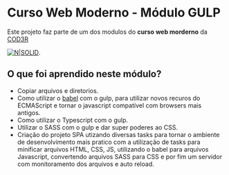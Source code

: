 # Curso Web Moderno - Módulo GULP

Este projeto faz parte de um dos modulos do **curso web morderno** da [COD3R](https://www.cod3r.com.br/)

[![N|SOLID](https://s3.amazonaws.com/thinkific-import/220759/OSkIXgBSMGsQ7XYX6bsI_LOGOTIPO-CODER-FUNDOTRANSPARENTE-PRETA.png)](https://www.cod3r.com.br/).

## O que foi aprendido neste módulo?
  - Copiar arquivos e diretorios.
  - Como utilizar o [babel](https://babeljs.io/) com o gulp, para utilizar novos recuros do ECMAScript e tornar o javascript compatível com browsers mais antigos.
  - Como utilizar o Typescript com o gulp.
  - Utilizar o SASS com o gulp e dar super poderes ao CSS.
  - Criação do projeto SPA utizando diversas tasks para tornar o ambiente de desenvolvimento mais pratico com a utilização de tasks para minificar arquivos HTML, CSS, JS, utilizando o babel para arquivos Javascript, convertendo arquivos SASS para CSS e por fim um servidor com monitoramento dos arquivos e auto reload.